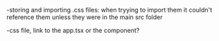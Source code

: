 -storing and importing .css files:  when tryying to import them it couldn't reference them unless they were in the main src folder

-css file, link to the app.tsx or the component?


